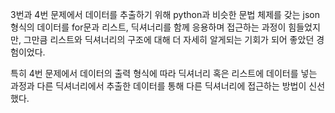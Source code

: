 3번과 4번 문제에서 데이터를 추출하기 위해 python과 비슷한 문법 체제를 갖는 json 형식의 데이터를 for문과 리스트, 딕셔너리를 함께 응용하며 접근하는 과정이 힘들었지만, 그만큼 리스트와 딕셔너리의 구조에 대해 더 자세히 알게되는 기회가 되어 좋았던 경험이었다.

특히 4번 문제에서 데이터의 출력 형식에 따라 딕셔너리 혹은 리스트에 데이터를 넣는 과정과 다른 딕셔너리에서 추출한 데이터를 통해 다른 딕셔너리에 접근하는 방법이 신선했다.